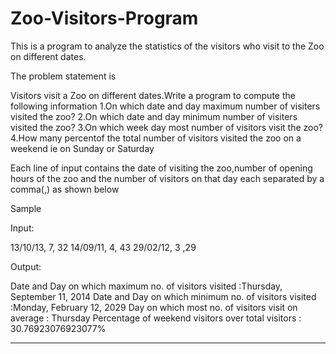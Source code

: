 Zoo-Visitors-Program
====================

This is a program to analyze the statistics of the visitors who visit to the Zoo on different dates.

The problem statement is 

Visitors visit a Zoo on different dates.Write a program to compute the following information
1.On which date and day maximum number of visiters visited the zoo?
2.On which date and day minimum number of visiters visited the zoo?
3.On which week day most number of visitors visit the zoo?
4.How many percentof the total number of visitors visited the zoo on a weekend ie on Sunday or Saturday

Each line of input contains the date of visiting the zoo,number of opening hours of the zoo and the number
of visitors on that day each separated by a comma(,) as shown below


Sample 

Input:

13/10/13, 7, 32
14/09/11, 4, 43
29/02/12, 3 ,29

Output:

Date and Day on which maximum no. of visitors visited :Thursday, September 11, 2014
Date and Day on which minimum no. of visitors visited :Monday, February 12, 2029
Day on which most no. of visitors visit on average : Thursday
Percentage of weekend visitors over total visitors : 30.76923076923077%


  ****************************

